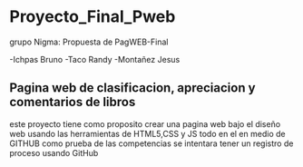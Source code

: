 # Proyecto_Final_Pweb
grupo Nigma: Propuesta de PagWEB-Final

-Ichpas Bruno
-Taco Randy
-Montañez Jesus

Pagina web de clasificacion, apreciacion y comentarios de libros 
---------------------------------------------------------------------
este proyecto tiene como proposito crear una pagina web bajo el diseño web usando las herramientas de HTML5,CSS y JS todo en el en medio de GITHUB
como prueba de las competencias se intentara tener un registro de proceso usando GitHub
